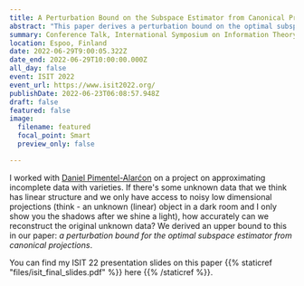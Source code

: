 ```yaml
---
title: A Perturbation Bound on the Subspace Estimator from Canonical Projections
abstract: "This paper derives a perturbation bound on the optimal subspace estimator obtained from a subset of its canonical projections contaminated by noise. This fundamental result has important implications in matrix completion, subspace clustering, and related problems."
summary: Conference Talk, International Symposium on Information Theory
location: Espoo, Finland
date: 2022-06-29T9:00:05.322Z
date_end: 2022-06-29T10:00:00.000Z
all_day: false
event: ISIT 2022
event_url: https://www.isit2022.org/
publishDate: 2022-06-23T06:08:57.948Z
draft: false
featured: false
image:
  filename: featured
  focal_point: Smart
  preview_only: false

---
```

I worked with [Daniel Pimentel-Alarćon](https://danielpimentel.github.io/) on a project on approximating incomplete data with varieties. If there's some unknown data that we think has linear structure and we only have access to noisy low dimensional projections (think - an unknown (linear) object in a dark room and I only show you the shadows after we shine a light), how accurately can we reconstruct the original unknown data? We derived an upper bound to this in our paper: <em> a perturbation bound for the optimal subspace estimator from canonical projections</em>.

You can find my ISIT 22 presentation slides on this paper {{% staticref "files/isit_final_slides.pdf" %}} here {{% /staticref %}}.
